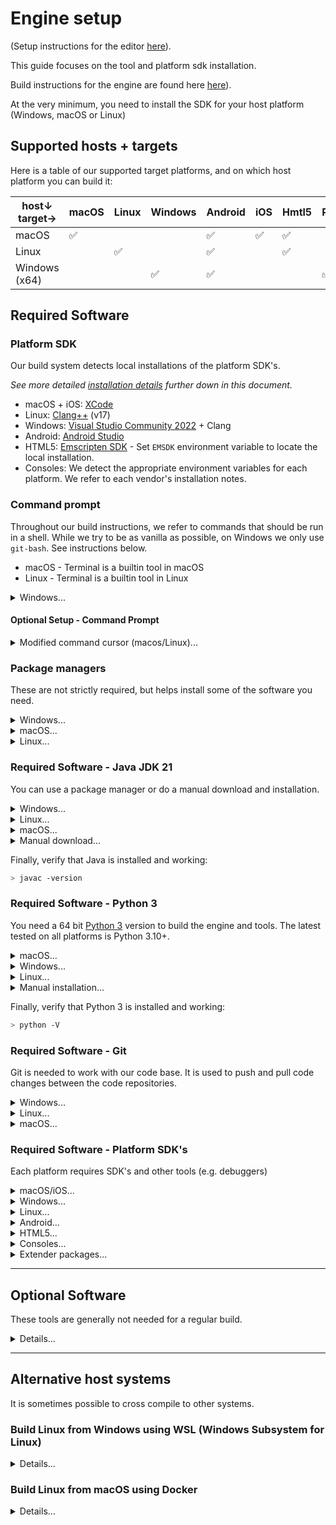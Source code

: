 # Engine setup

(Setup instructions for the editor [here](/editor/README.md)).

This guide focuses on the tool and platform sdk installation.

Build instructions for the engine are found here [here](/editor/README_BUILD.md)).

At the very minimum, you need to install the SDK for your host platform (Windows, macOS or Linux)

## Supported hosts + targets

Here is a table of our supported target platforms, and on which host platform you can build it:

|host↓  target→ | macOS | Linux | Windows | Android | iOS     | Hmtl5   | PS4/PS5 | Switch | XBox  |
|--------------|-------|-------|---------|---------|---------|---------|---------|--------|-------|
|macOS         | ✅    |       |         | ✅      | ✅      | ✅     |         |        |       |
|Linux         |       | ✅    |         | ✅      |         | ✅      |         |        |       |
|Windows (x64) |       |       | ✅      | ✅      |         |         | ✅      | ✅     | ✅    |


## Required Software

### Platform SDK

Our build system detects local installations of the platform SDK's.

*See more detailed [installation details](#required-software---platform-sdks) further down in this document.*

* macOS + iOS: [XCode](https://apps.apple.com/us/app/xcode/id497799835)
* Linux: [Clang++](https://apt.llvm.org/) (v17)
* Windows: [Visual Studio Community 2022](https://visualstudio.microsoft.com/vs/older-downloads/) + Clang
* Android: [Android Studio](https://developer.android.com/studio)
* HTML5: [Emscripten SDK](https://emscripten.org/docs/getting_started/downloads.html) - Set `EMSDK` environment variable to locate the local installation.
* Consoles: We detect the appropriate environment variables for each platform. We refer to each vendor's installation notes.

### Command prompt

Throughout our build instructions, we refer to commands that should be run in a shell.
While we try to be as vanilla as possible, on Windows we only use `git-bash`. See instructions below.

* macOS - Terminal is a builtin tool in macOS
* Linux - Terminal is a builtin tool in Linux

<details><summary>Windows...</summary><p>

* Windows - [Terminal](https://aka.ms/terminal) is a builtin tool in Windows.
  * It allows you to run different types of shells, like `git-bash`
  * *note*: We do not build from the regular Command prompt
  * [Git For Windows](https://gitforwindows.org) - Installs `Git` (required), and also `git-bash`.
    * `git-bash` is currently our recommended shell for windows. ´git-bash´ can install as a Terminal add on.
      * During install, if asked, select the option to not do any CR/LF conversion.


</p></details>

#### Optional Setup - Command Prompt

<details><summary>Modified command cursor (macos/Linux)...</summary><p>

  It's useful to modify your command prompt to show the status of the repo you're in.
  E.g. it makes it easier to keep the git branches apart.

  You do this by editing the `PS1` variable in your shell. Put it in the recommended config for your system (e.g. `.zprofile` or `.bashrc`)
  Here's a very small improvement on the default prompt, whic shows you the time of the last command, as well as the current git branch name and its status:

  ```sh
  git_branch() {
      git branch 2> /dev/null | sed -e '/^[^*]/d' -e 's/* \(.*\)/(\1)/'
  }
  acolor() {
    [[ -n $(git status --porcelain=v2 2>/dev/null) ]] && echo 31 || echo 33
  }
  export PS1='\t \[\033[32m\]\w\[\033[$(acolor)m\] $(git_branch)\[\033[00m\] $ '
  ```

</p></details>


### Package managers

These are not strictly required, but helps install some of the software you need.

<details><summary>Windows...</summary><p>

* [Chocolatey](https://chocolatey.org/docs/installation) - Chocolatey is a package installer that will help install various helper tools such as python, ripgrep etc.

Open a Command Prompt (cmd.exe) as administator and run:

```sh
@"%SystemRoot%\System32\WindowsPowerShell\v1.0\powershell.exe" -NoProfile -InputFormat None -ExecutionPolicy Bypass -Command "[System.Net.ServicePointManager]::SecurityProtocol = 3072; iex ((New-Object System.Net.WebClient).DownloadString('https://community.chocolatey.org/install.ps1'))" && SET "PATH=%PATH%;%ALLUSERSPROFILE%\chocolatey\bin"
```

Once this is done, you can install new packages which are added to the PATH, by running:

```sh
choco install <package_name>
```

</p></details>

<details><summary>macOS...</summary><p>

* [Homebrew](https://brew.sh) - Homebrew is a package mananger for macOS.

Once it is installed, you can install packages using

```sh
brew install <package_name>
```

</p></details>

<details><summary>Linux...</summary><p>

* `apt` - (alternatively name `apt-get`) is a package mananger for Linux. It is the default package manager and is installed by default.

Once it is installed, you can install packages using

```sh
apt install <package_name>
```


</p></details>


### Required Software - Java JDK 21

You can use a package manager or do a manual download and installation.

<details><summary>Windows...</summary><p>

Install [temurin jdk](https://adoptium.net/en-GB/installation/) using Chocolatey:

```sh
choco install temurin21
```

*With choco, the install path is something like /c/Program\ Files/OpenJDK/openjdk-21.0.5_11*

Once the Java SDK is installed you need to add java to PATH environment variable.

</p></details>

<details><summary>Linux...</summary><p>
  
Install [temurin jdk](https://adoptium.net/en-GB/installation/) using `apt-get`:

```
> sudo apt-get install temurin-21-jdk
```

Once the Java SDK is installed you may need to add `<java install path>/Contents/Home/bin` to your PATH:

```sh
> nano ~/.bashrc
export PATH=<JAVA_INSTALL_PATH>/Contents/Home/bin:$PATH
```

After that, update the path by reloading the PATH variable:
```sh
source ~/.bashrc
```
</p></details>

<details><summary>macOS...</summary><p>

Install [temurin jdk](https://adoptium.net/en-GB/installation/) using `brew`:

```
> brew install --cask temurin@21
```

*after installation, it's installed under /Library/Java/JavaVirtualMachines/temurin-<version>.jdk/Contents/Home`*

Once the Java SDK is installed you may need to add `<java install path>/Contents/Home/bin` to your PATH:

```sh
> nano ~/.zprofile
export PATH=<JAVA_INSTALL_PATH>/Contents/Home/bin:$PATH
```

After that, update the path by reloading the PATH variable:
```sh
source ~/.zprofile
```
</p></details>

<details><summary>Manual download...</summary><p>

Download and install the latest JDK 21 (21.0.5 or later) release from either of these locations:

* [Adoptium/Temurin](https://github.com/adoptium/temurin21-binaries/releases) - The Adoptium Working Group promotes and supports high-quality runtimes and associated technology for use across the Java ecosystem

</p></details>

Finally, verify that Java is installed and working:
```sh
> javac -version
```

### Required Software - Python 3

You need a 64 bit [Python 3](https://www.python.org/downloads/) version to build the engine and tools. The latest tested on all platforms is Python 3.10+.

<details><summary>macOS...</summary><p>

You need to install a Python3 version from [Python downloads](https://www.python.org/downloads/).

Once Python has been installed you also need install certificates (for https requests):

```sh
> "/Applications/Python\ 3.12/Install\ Certificates.command"
```
</p></details>

<details><summary>Windows...</summary><p>

Install Python using Chocolatey:

```sh
choco install python
```
</p></details>

<details><summary>Linux...</summary><p>

Linux comes with a preinstalled version of Python.

</p></details>

<details><summary>Manual installation...</summary><p>

Install an appropriate version from [https://www.python.org/downloads/](https://www.python.org/downloads/)

</p></details>

Finally, verify that Python 3 is installed and working:
```sh
> python -V
```

### Required Software - Git

Git is needed to work with our code base. It is used to push and pull code changes between the code repositories.

<details><summary>Windows...</summary><p>

This is not needed if you've installed `git-bash`

You can [download](https://git-scm.com/download/win) a command line version of Git.

During install, select the option to not do any CR/LF conversion.

You most likely want to set up working with ssh keys as well.

### SSH Keys

#### Using Git Gui

- Run Git GUI
- Help > Show SSH Key
- If you don't have an SSH Key, press Generate Key
- Add the public key to your Github profile
- You might need to run `start-ssh-agent` (in `C:\Program Files\Git\cmd`)


#### Command line

Alternatively, you can easily create your own key from command line:

```sh
$ ssh-keygen -t ed25519 -C "your_email@example.com"
# Copy the contents of the public file
$ cat ~/.ssh/id_ed25519.pub
# Add the public key to your Github profile (under the Setting tab on your github user profile)
# Test your new key:
$ ssh -T git@github.com
```

Now you should be able to clone the defold repo from a command prompt:

```sh
> git clone git@github.com:defold/defold.git
```

</p></details>

<details><summary>Linux...</summary><p>

You can install `git` using apt-get:

```sh
apt-get install git
```

</p></details>

<details><summary>macOS...</summary><p>

Git is installed with XCode, but you can also install `git` using brew:

```sh
brew install git
```

</p></details>

### Required Software - Platform SDK's

Each platform requires SDK's and other tools (e.g. debuggers)

<details><summary>macOS/iOS...</summary><p>

#### XCode

We use [XCode](https://apps.apple.com/us/app/xcode/id497799835) for building and debugging macOS + iOS targets.

While `XCode` is available from the App Store, we recommend logging into your Apple Developer account and downloading it manually from [More Downloads](https://developer.apple.com/download/all/).

After downloading XCode, you also need to install the `Command line tools`:
```sh
xcode-select --install
```

Once installed, verify the installation with
```sh
defold$ ./scripts/build.py check_sdk --verbose
```

</p></details>

<details><summary>Windows...</summary><p>

#### Visual C++ 2022 Community

[Download](https://visualstudio.microsoft.com/vs/older-downloads/) the Community version or use the Professional or Enterprise version if you have the proper licence.

* When installing, select the "Desktop Development with C++" workload

* We also require Clang:
  * In Visual Studio Installer, under Individual components, select *C++ Clang Compiler for Windows* and *MSBuild support for LLVM (clang-cl) toolset*.

  * Add clang to your PATH. For a default installation, the path to add will likely be C:\Program Files\Microsoft Visual Studio\2022\Community\VC\Tools\Llvm\bin

* There is also an optional 3rd party git client.

Once installed, verify the installation with
```sh
defold$ ./scripts/build.py check_sdk --verbose
```

</p></details>

<details><summary>Linux...</summary><p>

  There is no single "sdk" to install, but a list of libraries that are needed for development.

  **Development files**
  * **libxi-dev** - X11 Input extension library
  * **libxext-dev** - X11 Miscellaneous extensions library
  * **freeglut3-dev** - OpenGL Utility Toolkit development files
  * **libcurl4-openssl-dev** - Development files and documentation for libcurl
  * **uuid-dev** - Universally Unique ID library
  * **libopenal-dev** - Software implementation of the OpenAL audio API
  * **libncurses5** -  Needed by clang

  **Tools**
  * **build-essential** - Compilers
  * **autoconf** - Automatic configure script builder
  * **automake** - Tool for generating GNU Standards-compliant Makefiles
  * **libtool** - Generic library support script

  Download and install using `apt-get`:

  ```sh
  apt-get install \
          autoconf \
          automake \
          build-essential \
          freeglut3-dev \
          libssl-dev \
          libtool \
          libxi-dev \
          libx11-xcb-dev \
          libxrandr-dev \
          libopenal-dev \
          libgl1-mesa-dev \
          libglw1-mesa-dev \
          libncurses5 \
          openssl \
          valgrind \
          uuid-dev \
          xvfb
  ```

Once installed, verify the installation with
```sh
defold$ ./scripts/build.py check_sdk --verbose
```

</p></details>

<details><summary>Android...</summary><p>

There are two options:

* Download and install [Android Studio](https://developer.android.com/studio).

* Set the `ANDROID_HOME` environment variable
  * E.g. `ANDROID_HOME=/path/to/android/sdk`

Once installed, verify the installation with
```sh
defold$ ./scripts/build.py check_sdk --verbose --platform=arm64-android
```

</p></details>

<details><summary>HTML5...</summary><p>

* Install [Emscripten SDK](https://emscripten.org/docs/getting_started/downloads.html)
* Set `EMSDK` environment variable to locate the local installation.
  * E.g. `EMSDK=/path/to/emsdk-4.0.7/`

Once installed, verify the installation with
```sh
defold$ ./scripts/build.py check_sdk --verbose --platform=wasm-web
```

</p></details>


<details><summary>Consoles...</summary><p>

For each console we detect the appropriate environment variables used by each platform. We refer to each vendor's installation notes for their SDK's.

Once installed, verify the installation with
```sh
defold$ ./scripts/build.py check_sdk --verbose --platform=...
```

</p></details>

<details><summary>Extender packages...</summary><p>

*NOTE: this is not required to build the engine locally!*

In order to build Extender images locally, you need access to prepackaged SDK's for each platform.

Due to licensing restrictions **the SDKs are not distributed with Defold**. You need to provide these from a URL accessible by your local machine so that `build.py` and the `install_sdk` command can download and unpack them.

__In order to simplify this process we provide scripts to download and package the SDKs__ [Read more about this process here](/scripts/package/README.md).

</p></details>


---

## Optional Software

These tools are generally not needed for a regular build.

<details><summary>Details...</summary><p>

### Optional Software - DotNet 9

In order to build and test the csharp languange bindings locally, you need to install DotNet 9.

<details><summary>Install...</summary><p>

There are a few ways to install the DotNet sdk:

* Install via https://dotnet.microsoft.com/en-us/download/dotnet/9.0
* Install via your package manager
  * macOS: `brew search dotnet`
  * Linux: `apt-get install dotnet`
  * Windows: `choco install dotnet`

* Install via [dotnet-install.sh](https://learn.microsoft.com/en-us/dotnet/core/tools/dotnet-install-script):

  <details><summary>Linux/macOS...</summary><p>

  Bash:
  ```sh
  > chmod +x ./dotnet-install.sh
  > ./dotnet-install.sh --channel 9.0
  ```

  </p></details>

  <details><summary>Windows...</summary><p>

  PowerShell (Windows):
  ```sh
  > ./dotnet-install.ps1 -Channel 9.0
  ```
  </p></details>

</p></details>


## Optional Software for external libraries

These are needed in some special build scripts (e.g. when rebuilding external source libraries).

* **curl** - Command line tool for downloading files
* **wget** - Command line tool for downloading files
* **cmake** for easier building of external projects
* **patch** for easier patching on windows (when building external projects)

<details><summary>macOS...</summary><p>

  ```sh
  brew install wget curl cmake patch
  ````

</p></details>

<details><summary>Linux...</summary><p>

  ```sh
  apt-get install wget curl cmake patch
  ````

</p></details>


<details><summary>Windows...</summary><p>

  In powershell:
  ```sh
  choco install wget curl cmake patch
  ````

</p></details>


## Optional Software - [ccache](https://ccache.samba.org/manual.html)

This is an optional tool to help speed up building the code by caching the results.

<details><summary>macOS...</summary><p>

  ```sh
  > brew install ccache
  ```

  Configure `ccache` by running ([source](https://ccache.samba.org/manual.html))

  ```sh
  > ccache --max-size=5G
  ```

</p></details>

<details><summary>Linux...</summary><p>

  ```sh
  > apt-get install ccache
  ```

  Configure `ccache` by running ([source](https://ccache.samba.org/manual.html))

  ```sh
  > ccache --max-size=5G
  ```

</p></details>

<details><summary>Windows...</summary><p>

  In powershell:
  ```sh
  > choco install ccache
  ```

  Configure `ccache` by running ([source](https://ccache.samba.org/manual.html))

  ```sh
  > ccache --max-size=5G
  ```

</p></details>


## Optional Software

These are _rarely_ used by developers in our build setup.
They're mainly used to help unpack some archives and sync source code in a pl

* **7z** - for extracting (e.g. android archives and binaries)
* **dos2unix** tool to convert line endings of certain source files (e.g. when building files in `external/bullet3d`)


<details><summary>macOS...</summary><p>

  ```sh
  brew install 7z dos2unix
  ````

</p></details>

<details><summary>Linux...</summary><p>

  ```sh
  apt-get install 7z
  ````

</p></details>


<details><summary>Windows...</summary><p>

  In powershell:
  ```sh
  choco install 7z dos2unix
  ````

</p></details>

</p></details> <!-- Optional Software -->


---

## Alternative host systems

It is sometimes possible to cross compile to other systems.

### Build Linux from Windows using WSL (Windows Subsystem for Linux)

<details><summary>Details...</summary><p>

It is possible to build Linux targets using WSL 1.

Install relevant packages (git, java, python, clang etc) using `./scripts/linux/install_wsl_packages.sh`.
If also updates your `~/.bashrc` with updated paths.

### Git clone into a mounted folder

In order to get the proper username of your files, we need to setup WSL for this.
Otherwise the git clone won't work in a mounted C: drive folder.

Open (or create) the config file:
```
sudo nano /etc/wsl.conf
```

Add these lines:
```
[automount]
options = "metadata"
```

And restart your WSL session


### X11

The script also sets the `DISPLAY=localhost:0.0` which allows you to connect to a local X server.

A popular choice is [VCXSRV](https://sourceforge.net/projects/vcxsrv/)
</p></details>


### Build Linux from macOS using Docker

<details><summary>Details...</summary><p>

Build the docker container (Ubuntu).
It will use the arch of your current host system.
```sh
./scripts/docker/build.sh
```

Run the guest system in the cwd of choice.
E.g. to start setup for building Defold engine for Linux

```sh
cd <defold root>
./scripts/docker/run.sh
./scripts/build.py shell
./scripts/build.py install_ext
...
```

</p></details>
